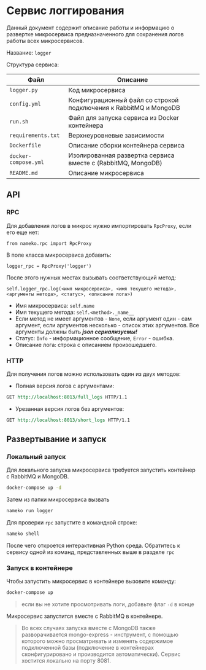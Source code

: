 # Сервис логгирования

Данный документ содержит описание работы и информацию о развертке микросервиса предназначенного для сохранения логов работы всех микросервисов.

Название: `logger`

Структура сервиса:

| Файл                       | Описание                                                          |
| -------------------------- | ----------------------------------------------------------------- |
| `logger.py`                | Код микросервиса                                                  |
| `config.yml`               | Конфигурационный файл со строкой подключения к RabbitMQ и MongoDB |
| `run.sh`                   | Файл для запуска сервиса из Docker контейнера                     |
| `requirements.txt`         | Верхнеуровневые зависимости                                       |
| `Dockerfile`               | Описание сборки контейнера сервиса                                |
| `docker-compose.yml`       | Изолированная развертка сервиса вместе с (RabbitMQ, MongoDB)      |
| `README.md`                | Описание микросервиса                                             |

## API

### RPC

Для добавления логов в микрос нужно импортировать `RpcProxy`, если его еще нет:

```pyt
from nameko.rpc import RpcProxy
```

В поле класса микросервиса добавить:

```pyt
logger_rpc = RpcProxy('logger')
```

После этого нужных местах вызывать соответствующий метод:

```pyt
self.logger_rpc.log(<имя микросервиса>, <имя текущего метода>, <аргументы метода>, <статус>, <описание лога>)
```

- Имя микросервиса: `self.name`
- Имя текущего метода: `self.<method>._name__`
- Если метод не имеет аргументов - `None`, если аргумент один - сам аргумент, если аргументов несколько - список этих аргументов. Все аргументы должны быть _**json сериализуемы!**_
- Статус: `Info` - информационное сообщение, `Error` - ошибка.
- Описание лога: строка с описанием произошедшего.

### HTTP

Для получения логов можно использовать один из двух методов:

- Полная версия логов с аргументами:
  
```rst
GET http://localhost:8013/full_logs HTTP/1.1
```

- Урезанная версия логов без аргументов:
  
```rst
GET http://localhost:8013/short_logs HTTP/1.1
```

## Развертывание и запуск

### Локальный запуск

Для локального запуска микросервиса требуется запустить контейнер с RabbitMQ и MongoDB. 

```bat
docker-compose up -d
```

Затем из папки микросервиса вызвать

```bat
nameko run logger
```

Для проверки `rpc` запустите в командной строке:

```bat
nameko shell
```

После чего откроется интерактивная Python среда. Обратитесь к сервису одной из команд, представленных выше в разделе `rpc`

### Запуск в контейнере

Чтобы запустить микросервис в контейнере вызовите команду:

```bat
docker-compose up
```

> если вы не хотите просмотривать логи, добавьте флаг `-d` в конце

Микросервис запустится вместе с RabbitMQ в контейнере.

> Во всех случаях запуска вместе с MongoDB также разворачивается mongo-express - инструмент, с помощью которого можно просматривать и изменять содержимое подключенной базы (подключение в контейнерах сконфигурировано и производится автоматически). Сервис хостится локально на порту 8081.
